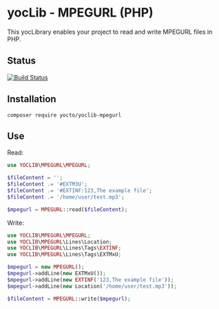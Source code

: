 # yocLib - MPEGURL (PHP)

This yocLibrary enables your project to read and write MPEGURL files in PHP.

## Status

[![Build Status](https://travis-ci.com/yocto/yoclib-mpegurl-php.svg?branch=master)](https://travis-ci.com/yocto/yoclib-mpegurl-php)

## Installation

`composer require yocto/yoclib-mpegurl`

## Use

Read:
```php
use YOCLIB\MPEGURL\MPEGURL;

$fileContent = '';
$fileContent .= '#EXTM3U';
$fileContent .= '#EXTINF:123,The example file';
$fileContent .= '/home/user/test.mp3';

$mpegurl = MPEGURL::read($fileContent);
```

Write:
```php
use YOCLIB\MPEGURL\MPEGURL;
use YOCLIB\MPEGURL\Lines\Location;
use YOCLIB\MPEGURL\Lines\Tags\EXTINF;
use YOCLIB\MPEGURL\Lines\Tags\EXTMxU;

$mpegurl = new MPEGURL();
$mpegurl->addLine(new EXTMxU());
$mpegurl->addLine(new EXTINF('123,The example file'));
$mpegurl->addLine(new Location('/home/user/test.mp3'));

$fileContent = MPEGURL::write($mpegurl);
```